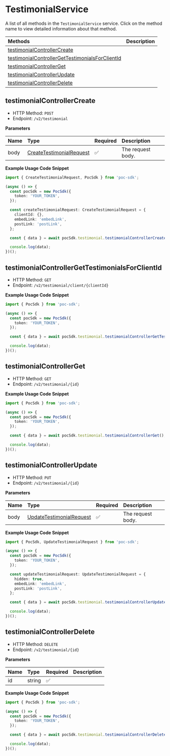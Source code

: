 # TestimonialService

A list of all methods in the `TestimonialService` service. Click on the method name to view detailed information about that method.

| Methods                                                                                             | Description |
| :-------------------------------------------------------------------------------------------------- | :---------- |
| [testimonialControllerCreate](#testimonialcontrollercreate)                                         |             |
| [testimonialControllerGetTestimonialsForClientId](#testimonialcontrollergettestimonialsforclientid) |             |
| [testimonialControllerGet](#testimonialcontrollerget)                                               |             |
| [testimonialControllerUpdate](#testimonialcontrollerupdate)                                         |             |
| [testimonialControllerDelete](#testimonialcontrollerdelete)                                         |             |

## testimonialControllerCreate

- HTTP Method: `POST`
- Endpoint: `/v2/testimonial`

**Parameters**

| Name | Type                                                              | Required | Description       |
| :--- | :---------------------------------------------------------------- | :------- | :---------------- |
| body | [CreateTestimonialRequest](../models/CreateTestimonialRequest.md) | ✅       | The request body. |

**Example Usage Code Snippet**

```typescript
import { CreateTestimonialRequest, PocSdk } from 'poc-sdk';

(async () => {
  const pocSdk = new PocSdk({
    token: 'YOUR_TOKEN',
  });

  const createTestimonialRequest: CreateTestimonialRequest = {
    clientId: {},
    embedLink: 'embedLink',
    postLink: 'postLink',
  };

  const { data } = await pocSdk.testimonial.testimonialControllerCreate(createTestimonialRequest);

  console.log(data);
})();
```

## testimonialControllerGetTestimonialsForClientId

- HTTP Method: `GET`
- Endpoint: `/v2/testimonial/client/{clientId}`

**Example Usage Code Snippet**

```typescript
import { PocSdk } from 'poc-sdk';

(async () => {
  const pocSdk = new PocSdk({
    token: 'YOUR_TOKEN',
  });

  const { data } = await pocSdk.testimonial.testimonialControllerGetTestimonialsForClientId();

  console.log(data);
})();
```

## testimonialControllerGet

- HTTP Method: `GET`
- Endpoint: `/v2/testimonial/{id}`

**Example Usage Code Snippet**

```typescript
import { PocSdk } from 'poc-sdk';

(async () => {
  const pocSdk = new PocSdk({
    token: 'YOUR_TOKEN',
  });

  const { data } = await pocSdk.testimonial.testimonialControllerGet();

  console.log(data);
})();
```

## testimonialControllerUpdate

- HTTP Method: `PUT`
- Endpoint: `/v2/testimonial/{id}`

**Parameters**

| Name | Type                                                              | Required | Description       |
| :--- | :---------------------------------------------------------------- | :------- | :---------------- |
| body | [UpdateTestimonialRequest](../models/UpdateTestimonialRequest.md) | ✅       | The request body. |

**Example Usage Code Snippet**

```typescript
import { PocSdk, UpdateTestimonialRequest } from 'poc-sdk';

(async () => {
  const pocSdk = new PocSdk({
    token: 'YOUR_TOKEN',
  });

  const updateTestimonialRequest: UpdateTestimonialRequest = {
    hidden: true,
    embedLink: 'embedLink',
    postLink: 'postLink',
  };

  const { data } = await pocSdk.testimonial.testimonialControllerUpdate(updateTestimonialRequest);

  console.log(data);
})();
```

## testimonialControllerDelete

- HTTP Method: `DELETE`
- Endpoint: `/v2/testimonial/{id}`

**Parameters**

| Name | Type   | Required | Description |
| :--- | :----- | :------- | :---------- |
| id   | string | ✅       |             |

**Example Usage Code Snippet**

```typescript
import { PocSdk } from 'poc-sdk';

(async () => {
  const pocSdk = new PocSdk({
    token: 'YOUR_TOKEN',
  });

  const { data } = await pocSdk.testimonial.testimonialControllerDelete('id');

  console.log(data);
})();
```

<!-- This file was generated by liblab | https://liblab.com/ -->
